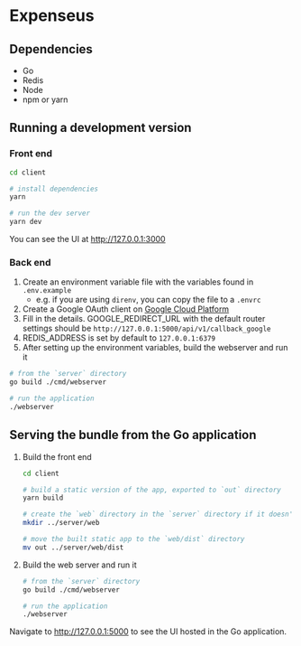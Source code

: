 # Expenseus

## Dependencies

- Go
- Redis
- Node
- npm or yarn

## Running a development version

### Front end

```sh
cd client

# install dependencies
yarn

# run the dev server
yarn dev
```

You can see the UI at http://127.0.0.1:3000

### Back end

1. Create an environment variable file with the variables found in `.env.example`
   - e.g. if you are using `direnv`, you can copy the file to a `.envrc`
2. Create a Google OAuth client on [Google Cloud Platform](https://console.cloud.google.com/)
3. Fill in the details. GOOGLE_REDIRECT_URL with the default router settings should be `http://127.0.0.1:5000/api/v1/callback_google`
4. REDIS_ADDRESS is set by default to `127.0.0.1:6379`
5. After setting up the environment variables, build the webserver and run it

```sh
# from the `server` directory
go build ./cmd/webserver

# run the application
./webserver
```

## Serving the bundle from the Go application

1. Build the front end

   ```sh
   cd client

   # build a static version of the app, exported to `out` directory
   yarn build

   # create the `web` directory in the `server` directory if it doesn't exist
   mkdir ../server/web

   # move the built static app to the `web/dist` directory
   mv out ../server/web/dist
   ```

2. Build the web server and run it

   ```sh
   # from the `server` directory
   go build ./cmd/webserver

   # run the application
   ./webserver
   ```

Navigate to http://127.0.0.1:5000 to see the UI hosted in the Go application.

